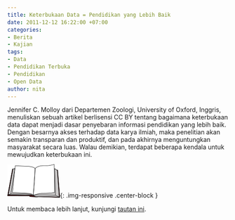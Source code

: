 ```yaml
---
title: Keterbukaan Data = Pendidikan yang Lebih Baik
date: 2011-12-12 16:22:00 +07:00
categories:
- Berita
- Kajian
tags:
- Data
- Pendidikan Terbuka
- Pendidikan
- Open Data
author: nita
---
```


Jennifer C. Molloy dari Departemen Zoologi, University of Oxford, Inggris, menuliskan sebuah artikel berlisensi CC BY tentang bagaimana keterbukaan data dapat menjadi dasar penyebaran informasi pendidikan yang lebih baik. Dengan besarnya akses terhadap data karya ilmiah, maka penelitian akan semakin transparan dan produktif, dan pada akhirnya menguntungkan masyarakat secara luas. Walau demikian, terdapat beberapa kendala untuk mewujudkan keterbukaan ini.

![120px-Livre_ouvert.svg.png](/uploads/120px-Livre_ouvert.svg.png){: .img-responsive .center-block }

Untuk membaca lebih lanjut, kunjungi [tautan ini](http://www.plosbiology.org/article/info:doi%2F10.1371%2Fjournal.pbio.1001195?utm_source=feedburner&utm_medium=feed&utm_campaign=Feed:+plosbiology/NewArticles+%28Ambra+-+Biology+New+Articles%29).

